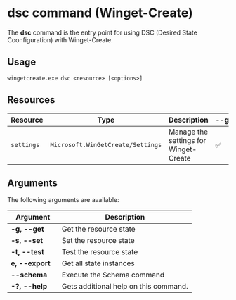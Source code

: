 # dsc command (Winget-Create)

The **dsc** command is the entry point for using DSC (Desired State Coonfiguration) with Winget-Create.

## Usage

`wingetcreate.exe dsc <resource> [<options>]`

## Resources
| Resource | Type | Description | <div style="white-space: nowrap;">--get</div> | <div style="white-space: nowrap;">--set</div> | <div style="white-space: nowrap;">--test</div> | <div style="white-space: nowrap;">--export</div> | <div style="white-space: nowrap;">--schema</div> | Link |
| ---- | ------ | ------------| ----- | ----- | ----- | ----- | ----- | ----- |
| `settings` | `Microsoft.WinGetCreate/Settings` | Manage the settings for Winget-Create | ✅ | ✅ | ✅ | ✅ | ✅ | [Details](dsc/settings.md) |

## Arguments

The following arguments are available:

| <div style="width:100px">Argument</div> | Description |
| --------------------------------------- | ------------|
| **-g, --get** | Get the resource state
| **-s, --set** | Set the resource state |
| **-t, --test** | Test the resource state |
| **e, --export** | Get all state instances |
| **--schema** |  Execute the Schema command |
| **-?, --help** |  Gets additional help on this command. |
